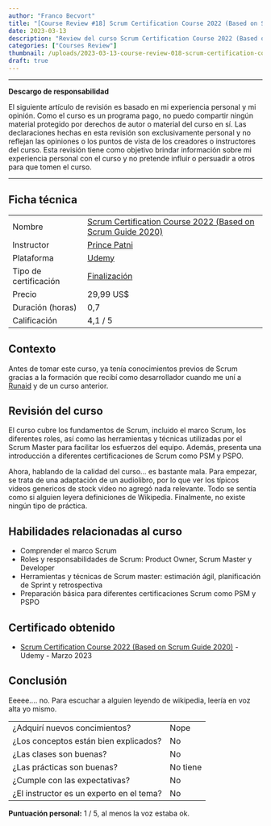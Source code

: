 ```yaml
---
author: "Franco Becvort"
title: "[Course Review #18] Scrum Certification Course 2022 (Based on Scrum Guide 2020)"
date: 2023-03-13
description: "Review del curso Scrum Certification Course 2022 (Based on Scrum Guide 2020)"
categories: ["Courses Review"]
thumbnail: /uploads/2023-03-13-course-review-018-scrum-certification-course/scrum2.png
draft: true
---
```


---

**Descargo de responsabilidad**

El siguiente artículo de revisión es basado en mi experiencia personal y mi opinión. Como el curso es un programa pago, no puedo compartir ningún material protegido por derechos de autor o material del curso en sí. Las declaraciones hechas en esta revisión son exclusivamente personal y no reflejan las opiniones o los puntos de vista de los creadores o instructores del curso. Esta revisión tiene como objetivo brindar información sobre mi experiencia personal con el curso y no pretende influir o persuadir a otros para que tomen el curso.

---

## Ficha técnica

|                       |                                                                                                                                                                                                                    |
| --------------------- | ------------------------------------------------------------------------------------------------------------------------------------------------------------------------------------------------------------------ |
| Nombre                | [Scrum Certification Course 2022 (Based on Scrum Guide 2020)](https://www.udemy.com/course/scrum-certification-course-based-on-scrum-guide-latest-version/)                                                        |
| Instructor            | [Prince Patni](https://www.linkedin.com/in/prince-patni-284b2428/)                                                                                                                                                 |
| Plataforma            | [Udemy](https://www.udemy.com/)                                                                                                                                                                                    |
| Tipo de certificación | [Finalización](https://support.udemy.com/hc/es/sections/360011037194-Certificados-de-finalizaci%C3%B3n#:~:text=Los%20certificados%20de%20finalizaci%C3%B3n%20sirven,certificados%20no%20tienen%20validez%20legal.) |
| Precio                | 29,99 US$                                                                                                                                                                                                          |
| Duración \(horas\)    | 0,7                                                                                                                                                                                                                |
| Calificación          | 4,1 / 5                                                                                                                                                                                                            |

## Contexto

Antes de tomar este curso, ya tenía conocimientos previos de Scrum gracias a la formación que recibí como desarrollador cuando me uní a [Runaid](https://www.runaid.com.ar/index.php?lenguaje=es) y de un curso anterior.

## Revisión del curso

El curso cubre los fundamentos de Scrum, incluido el marco Scrum, los diferentes roles, así como las herramientas y técnicas utilizadas por el Scrum Master para facilitar los esfuerzos del equipo. Además, presenta una introducción a diferentes certificaciones de Scrum como PSM y PSPO.

Ahora, hablando de la calidad del curso... es bastante mala. Para empezar, se trata de una adaptación de un audiolibro, por lo que ver los típicos videos genericos de stock video no agregó nada relevante. Todo se sentía como si alguien leyera definiciones de Wikipedia. Finalmente, no existe ningún tipo de práctica.

## Habilidades relacionadas al curso

- Comprender el marco Scrum
- Roles y responsabilidades de Scrum: Product Owner, Scrum Master y Developer
- Herramientas y técnicas de Scrum master: estimación ágil, planificación de Sprint y retrospectiva
- Preparación básica para diferentes certificaciones Scrum como PSM y PSPO

## Certificado obtenido

- [Scrum Certification Course 2022 (Based on Scrum Guide 2020)](https://udemy-certificate.s3.amazonaws.com/pdf/UC-956c13b6-d942-46c0-a416-5324a2e5ee00.pdf) - Udemy - Marzo 2023

## Conclusión

Eeeee.... no. Para escuchar a alguien leyendo de wikipedia, leería en voz alta yo mismo.

|                                          |          |
| ---------------------------------------- | -------- |
| ¿Adquirí nuevos concimientos?            | Nope     |
| ¿Los conceptos están bien explicados?    | No       |
| ¿Las clases son buenas?                  | No       |
| ¿Las prácticas son buenas?               | No tiene |
| ¿Cumple con las expectativas?            | No       |
| ¿El instructor es un experto en el tema? | No       |

**Puntuación personal:** 1 / 5, al menos la voz estaba ok.
